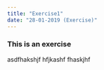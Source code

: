 ```yaml
---
title: "Exercise1"
date: "28-01-2019 (Exercise)"
---
```


### This is an exercise
asdfhakshjf
hfjkashf
fhaskjhf